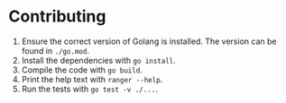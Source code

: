 # Contributing

1. Ensure the correct version of Golang is installed. The version can be found in `./go.mod`.
1. Install the dependencies with `go install`.
1. Compile the code with `go build`.
1. Print the help text with `ranger --help`.
1. Run the tests with `go test -v ./...`.
